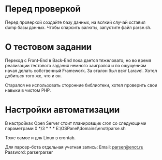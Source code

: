 # Перед проверкой
Перед проверкой создайте базу данных, на всякий случай оставил dump базы данных.
Чтобы спарсить валюты, запустите файл parse.sh.

# О тестовом задании
Переход с Front-End в Back-End пока дается тяжеловато, но во время реализации тестового задания немного заигрался и по ощущениям начал делать собственный Framework. За эталон был взят Laravel. Хотел добиться того же, что и он.

Старался не использовать сторонние библиотеки, хотел проверить свои навыки в чистом PHP.

# Настройки автоматизации

В настройках Open Server стоит планировщик cron со следующими параметрами
0 */3 * * * E:\OSPanel\domains\enot\parse.sh

Тоже самое и для Linux в crontab.

Для парсер-бота отдельная учетная запись:
Email: parser@enot.ru
Password: parserparser
